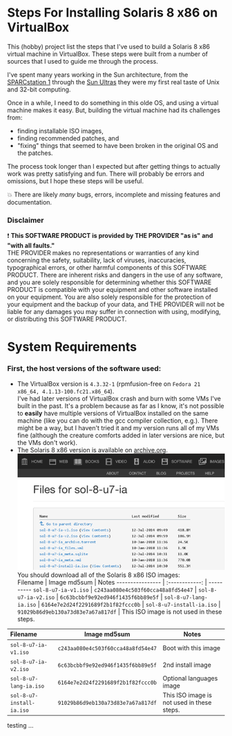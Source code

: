 # Steps For Installing Solaris 8 x86 on VirtualBox

This (hobby) project list the steps that I've used to build a Solaris 8 x86 virtual machine in VirtualBox.
These steps were built from a number of sources that I used to guide me through the process.

I've spent many years working in the Sun architecture, from the
[SPARCstation 1](https://en.wikipedia.org/wiki/SPARCstation_1)
through the [Sun Ultras](https://en.wikipedia.org/wiki/Sun_Ultra_series)
they were my first real taste of Unix and 32-bit computing.


Once in a while, I need to do something in this olde OS, and
using a virtual machine makes it easy.
But, building the virtual machine had its challenges from:
* finding installable ISO images,
* finding recommended patches, and
* "fixing" things that seemed to have been broken in the original OS and the patches.

The process took longer than I expected
but after getting things to actually work was pretty satisfying and fun.
There will probably be errors and omissions, but I hope these steps will be useful.

:boom: There are likely <i>many</i> bugs, errors, incomplete and missing features and documentation.
<!--
[//]: # (https://alvinalexander.com/technology/markdown-comments-syntax-not-in-generated-output)
[//]: # (https://stackoverflow.com/questions/4823468/comments-in-markdown)
[//]: # (https://www.javaworld.com/article/2073149/software-disclaimer.html)
-->
### Disclaimer
:exclamation: 
<strong>This SOFTWARE PRODUCT is provided by THE PROVIDER "as is" and "with all faults."</strong><br>
THE PROVIDER makes no representations or warranties of any kind concerning the safety, suitability,
lack of viruses, inaccuracies, typographical errors, or other harmful components of this SOFTWARE PRODUCT.
There are inherent risks and dangers in the use of any software, and you are solely responsible for determining
whether this SOFTWARE PRODUCT is compatible with your equipment and other software installed on your equipment.
You are also solely responsible for the protection of your equipment and the backup of your data,
and THE PROVIDER will not be liable for any damages you may suffer in connection with using,
modifying, or distributing this SOFTWARE PRODUCT.

# System Requirements

### First, the host versions of the software used:

* The VirtualBox version is <code>4.3.32-1</code> (rpmfusion-free on <code>Fedora 21 x86_64, 4.1.13-100.fc21.x86_64</code>).
<br>I've had later versions of VirtualBox crash and burn with some VMs I've built in the past.
It's a problem because as far as I know, it's not possible to <strong>easily</strong> have multiple versions of VirtualBox
installed on the same machine (like you can do with the gcc compiler collection, e.g.).
There might be a way, but I haven't tried it and my version runs all of my VMs fine
(although the creature comforts added in later versions are nice, but the VMs
don't work).
* The Solaris 8 x86 version is available on [archive.org](https://archive.org/download/sol-8-u7-ia).<br>
![sample](./images/Solaris_8-availability.png)<br>
You should download all of the Solaris 8 x86 ISO images:<br>
 Filename         | Image md5sum | Notes
 ---------------- | :------------: | ----------
 <code>sol-8-u7-ia-v1.iso</code>      | <code>c243aa080e4c503f60cca48a8fd54e47</code> |
 <code>sol-8-u7-ia-v2.iso</code>      | <code>6c63bcbbf9e92ed946f1435f6bb89e5f</code> |
 <code>sol-8-u7-lang-ia.iso</code>    | <code>6164e7e2d24f2291689f2b1f82fccc0b</code> |
 <code>sol-8-u7-install-ia.iso</code> | <code>91029b86d9eb130a73d83e7a67a817df</code> | This ISO image is not used in these steps.


| Filename         | Image md5sum | Notes      |
| :----            | :----:       | ----       |
| <code>sol-8-u7-ia-v1.iso</code>      | <code>c243aa080e4c503f60cca48a8fd54e47</code> | Boot with this image |
| <code>sol-8-u7-ia-v2.iso</code>      | <code>6c63bcbbf9e92ed946f1435f6bb89e5f</code> | 2nd install image |
| <code>sol-8-u7-lang-ia.iso</code>    | <code>6164e7e2d24f2291689f2b1f82fccc0b</code> | Optional languages image |
| <code>sol-8-u7-install-ia.iso</code> | <code>91029b86d9eb130a73d83e7a67a817df</code> | This ISO image is not used in these steps. |

testing ...

